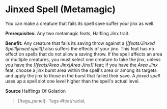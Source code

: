 ﻿---
cssclass: [feats]

---
# Jinxed Spell (Metamagic)

You can make a creature that fails its spell save suffer your jinx as well.

**Prerequisites:** Any two metamagic feats, Halfling Jinx trait.

**Benefit:** Any creature that fails its saving throw against a _[[feats/Jinxed Spell|jinxed spell]]_ also suffers the effects of your jinx. This feat has no effect on spells that do not allow a saving throw. If the spell affects an area or multiple creatures, you must select one creature to take the jinx, unless you have the _[[feats/Area Jinx|Area Jinx]]_ feat; if you have the _Area Jinx_ feat, choose a jinx burst area within the spell's area or among its targets and apply the jinx to those in the burst that failed their save. A _jinxed spell_ uses up a spell slot one level higher than the spell's actual level.

**Source** Halflings Of Golarion
>[!tags_panel]- Tags
> #feat/racial, 